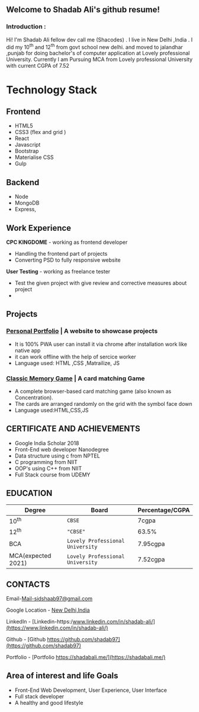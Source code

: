 ## Welcome to Shadab Ali's github resume!

### Introduction :
Hi! I'm Shadab Ali fellow dev call me (Shacodes) . I live in New Delhi ,India .
I did my 10<sup>th</sup> and 12<sup>th</sup> from govt school new delhi. and moved to jalandhar ,punjab for doing bachelor's of computer application at Lovely professional University.
Currently I am Pursuing MCA from Lovely professional University with current CGPA of 7.52

 


# Technology Stack

## Frontend 
 

 - HTML5
 - CSS3 (flex and grid )
 - React
 - Javascript
 - Bootstrap
 - Materialise CSS
 - Gulp
 ##  Backend
 
 - Node
 - MongoDB
 - Express,



## Work Experience

**CPC KINGDOME** - working as frontend developer

 - Handling the frontend part of projects 
 - Converting PSD to fully responsive website   
 


**User Testing** - working as freelance tester
 - Test the given project with give review and corrective measures about project
 - 

## Projects

### [Personal Portfolio](https://shadablai.me/) | A website to showcase projects

-   It is 100% PWA user can install it via chrome after installation work like native app
-   it can work offline with the help of sercice worker
-   Language used: HTML ,CSS ,Matrailize, JS

### [Classic Memory Game](https://shadabali.me/fend-project-memory-game/) | A card matching Game

-   A complete browser-based card matching game (also known as Concentration).
-   The cards are arranged randomly on the grid with the symbol face down
-   Language used:HTML,CSS,JS


## CERTIFICATE AND ACHIEVEMENTS

-   Google India Scholar 2018
-   Front-End web developer Nanodegree
-   Data structure using c from NPTEL
-   C programming from NIIT
-   OOP's using C++ from NIIT
-   Full Stack course from UDEMY
## EDUCATION
|Degree                |Board|Percentage/CGPA|
|----------------|-------------------------------|-----------------------------|
|10<sup>th</sup>|`CBSE`            |7cgpa            |
|12<sup>th</sup>|`"CBSE"`            |63.5%            |
|BCA          |`Lovely Professional University`|7.95cgpa|
|MCA(expected 2021)|`Lovely Professional University`|7.52cgpa|

##  CONTACTS

Email-[Mail-sidshaab97@gmail.com](mailto:sidshaab97@gmail.com)

Google Location - [New Delhi,India](https://goo.gl/maps/w3p5nWaty8U2)

LinkedIn - [Linkedin-https:/www.linkedin.com/in/shadab-ali/](https://www.linkedin.com/in/shadab-ali/)

Github - [Github  https://github.com/shadab97](https://github.com/shadab97)

Portfolio - [Portfolio  https://shadabali.me/](https://shadabali.me/)

## Area of interest and life Goals

-   Front-End Web Development, User Experience, User Interface
-   Full stack developer
-   A healthy and good lifestyle


